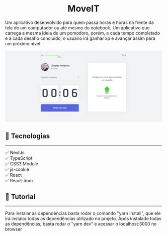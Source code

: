 <h1 align='center'>MoveIT</h1>

<p>Um aplicativo desenvolvido para quem passa horas e horas na frente da tela de um computador ou até mesmo do notebook. 
Um aplicativo que carrega a mesma ideia de um pomodoro, porém, a cada tempo completado e a cada desafio concluído, o usuário irá ganhar xp e avançar assim para um próximo nível.</p>

<img src="public/tela_app.png">

## 🚀 Tecnologias

<hr>

✅ NextJs <br>
✅ TypeScript <br>
✅ CSS3 Module <br>
✅ js-cookie <br>
✅ React <br>
✅ React-dom <br>

## 📖 Tutorial

<hr>

<p>Para instalar às dependências basta rodar o comando "yarn install", que ele irá instalar todas as dependências utilizado no projeto. Após instalado todas as dependências, basta rodar o "yarn dev" e acessar o localhost:3000 no browser</p>

